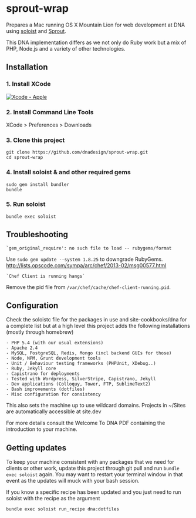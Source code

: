 # sprout-wrap

Prepares a Mac running OS X Mountain Lion for web development at DNA using [soloist](https://github.com/mkocher/soloist) and [Sprout](https://github.com/pivotal-sprout/sprout).

This DNA implementation differs as we not only do Ruby work but a mix of PHP,
Node.js and a variety of other technologies.

## Installation

### 1. Install XCode

[![Xcode - Apple](http://r.mzstatic.com/images/web/linkmaker/badge_macappstore-lrg.gif)](https://itunes.apple.com/us/app/xcode/id497799835?mt=12&uo=4)

### 2. Install Command Line Tools
  
  XCode > Preferences > Downloads
  
### 3. Clone this project
  
    git clone https://github.com/dnadesign/sprout-wrap.git
    cd sprout-wrap
  
### 4. Install soloist & and other required gems

    sudo gem install bundler
    bundle

### 5. Run soloist
  
    bundle exec soloist

## Troubleshooting

	`gem_original_require': no such file to load -- rubygems/format 
	
Use `sudo gem update --system 1.8.25` to downgrade RubyGems. http://lists.opscode.com/sympa/arc/chef/2013-02/msg00577.html

	`Chef Client is running hangs`

Remove the pid file from `/var/chef/cache/chef-client-running.pid`.


## Configuration 

Check the soloistc file for the packages in use and site-cookbooks/dna for a 
complete list but at a high level this project adds the following installations
(mostly through homebrew) 
	
	- PHP 5.4 (with our usual extensions)
	- Apache 2.4
	- MySQL, PostgreSQL, Redis, Mongo (incl backend GUIs for those)
	- Node, NPM, Grunt development tools
	- Unit / Behaviour testing frameworks (PHPUnit, XDebug..)
	- Ruby, Jekyll core
	- Capistrano for deployments
	- Tested with Wordpress, SilverStripe, Capistrano, Jekyll
	- Dev applications (Colloquy, Tower, FTP, SublimeText2)
	- Bash improvements (dotfiles)
	- Misc configuration for consistency

This also sets the machine up to use wildcard domains. Projects in ~/Sites are 
automatically accessible at site.dev

For more details consult the Welcome To DNA PDF containing the introduction to 
your machine.

## Getting updates

To keep your machine consistent with any packages that we need for clients or 
other work, update this project through git pull and run `bundle exec soloist`
again. You may want to restart your terminal window in that event as the 
updates will muck with your bash session.

If you know a specific recipe has been updated and you just need to run soloist
with the recipe as the argument

	bundle exec soloist run_recipe dna:dotfiles

